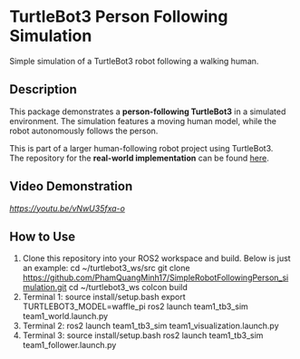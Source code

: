 
# TurtleBot3 Person Following Simulation

Simple simulation of a TurtleBot3 robot following a walking human.

## Description
This package demonstrates a **person-following TurtleBot3** in a simulated environment.
The simulation features a moving human model, while the robot autonomously follows the person.

This is part of a larger human-following robot project using TurtleBot3.  
The repository for the **real-world implementation** can be found [here](#).

## Video Demonstration
*https://youtu.be/vNwU35fxa-o*

## How to Use

1. Clone this repository into your ROS2 workspace and build. Below is just an example: 
cd ~/turtlebot3_ws/src
git clone https://github.com/PhamQuangMinh17/SimpleRobotFollowingPerson_simulation.git
cd ~/turtlebot3_ws
colcon build
3. Terminal 1: 
source install/setup.bash
export TURTLEBOT3_MODEL=waffle_pi
ros2 launch team1_tb3_sim team1_world.launch.py
4. Terminal 2: 
ros2 launch team1_tb3_sim team1_visualization.launch.py
5. Terminal 3: 
source install/setup.bash
ros2 launch team1_tb3_sim team1_follower.launch.py




